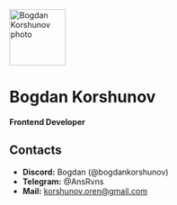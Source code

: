 <img src="https://img.hhcdn.ru/photo/639861453.jpeg?t=1662571052&h=xMszsb-WPEJO6pz9JiXZ9A" alt="Bogdan Korshunov photo" width="100">

# Bogdan Korshunov

**Frontend Developer**

## Contacts
* **Discord:** Bogdan (@bogdankorshunov)
* **Telegram:** @AnsRvns
* **Mail:** korshunov.oren@gmail.com